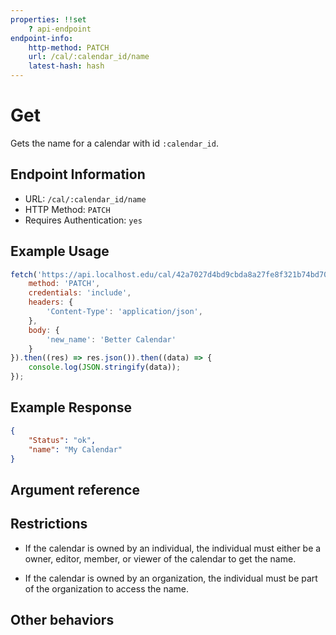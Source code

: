 ```yaml
---
properties: !!set
    ? api-endpoint
endpoint-info:
    http-method: PATCH
    url: /cal/:calendar_id/name
    latest-hash: hash
---
```


# Get

Gets the name for a calendar with id `:calendar_id`.

## Endpoint Information

- URL: `/cal/:calendar_id/name`
- HTTP Method: `PATCH`
- Requires Authentication: `yes`

## Example Usage

``` javascript
fetch('https://api.localhost.edu/cal/42a7027d4bd9cbda8a27fe8f321b74bd70328b20d230ae7f16dd7548ee3f1878/name', {
    method: 'PATCH',
    credentials: 'include',
    headers: {
        'Content-Type': 'application/json',
    },
    body: {
        'new_name': 'Better Calendar'
    }
}).then((res) => res.json()).then((data) => {
    console.log(JSON.stringify(data));
});
```

## Example Response
```json
{
    "Status": "ok",
    "name": "My Calendar"
}
```

## Argument reference

## Restrictions

- If the calendar is owned by an individual, the individual must either be a owner, editor, member, or viewer of the calendar to get the name.

- If the calendar is owned by an organization, the individual must be part of the organization to access the name.

## Other behaviors
